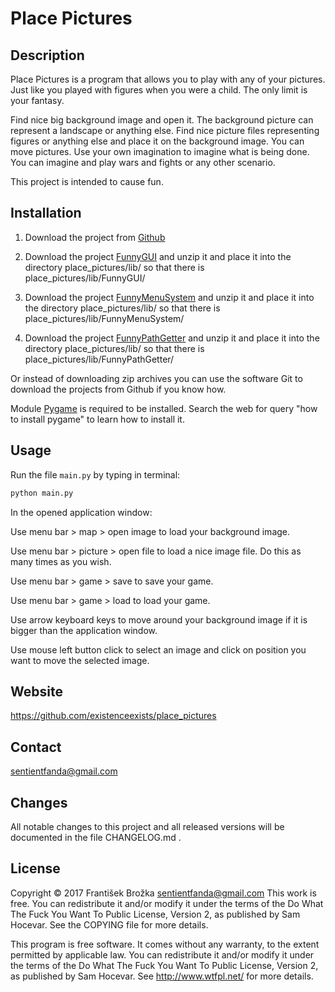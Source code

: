 # Place Pictures


## Description

Place Pictures is a program that allows you to play with any of your pictures. Just like you played with figures when you were a child. The only limit is your fantasy. 

Find nice big background image and open it. The background picture can represent a landscape or anything else. Find nice picture files representing figures or anything else and place it on the background image. You can move pictures. Use your own imagination to imagine what is being done. You can imagine and play wars and fights or any other scenario.

This project is intended to cause fun.


## Installation

1) Download the project from [Github](https://github.com/existenceexists/place_pictures/archive/master.zip)

2) Download the project [FunnyGUI](https://github.com/existenceexists/FunnyGUI/archive/master.zip) and unzip it and place it into the directory place_pictures/lib/ so that there is place_pictures/lib/FunnyGUI/

3) Download the project [FunnyMenuSystem](https://github.com/existenceexists/FunnyMenuSystem/archive/master.zip) and unzip it and place it into the directory place_pictures/lib/ so that there is place_pictures/lib/FunnyMenuSystem/

4) Download the project [FunnyPathGetter](https://github.com/existenceexists/FunnyPathGetter/archive/master.zip) and unzip it and place it into the directory place_pictures/lib/ so that there is place_pictures/lib/FunnyPathGetter/

Or instead of downloading zip archives you can use the software Git to download the projects from Github if you know how.

Module [Pygame](https://www.pygame.org) is required to be installed. Search the web for query "how to install pygame" to learn how to install it.


## Usage

Run the file ```main.py``` by typing in terminal:

```bash
python main.py
```

In the opened application window:

Use 
menu bar > map > open image 
to load your background image.

Use 
menu bar > picture > open file 
to load a nice image file. Do this as many times as you wish.

Use 
menu bar > game > save 
to save your game.

Use 
menu bar > game > load 
to load your game.

Use arrow keyboard keys to move around your background image if it is bigger than the application window. 

Use mouse left button click to select an image and click on position you want to move the selected image. 


## Website

https://github.com/existenceexists/place_pictures


## Contact

sentientfanda@gmail.com


## Changes

All notable changes to this project and all released versions will be documented in the file CHANGELOG.md .


## License

Copyright © 2017 František Brožka <sentientfanda@gmail.com>
This work is free. You can redistribute it and/or modify it under the
terms of the Do What The Fuck You Want To Public License, Version 2,
as published by Sam Hocevar. See the COPYING file for more details.

This program is free software. It comes without any warranty, to
the extent permitted by applicable law. You can redistribute it
and/or modify it under the terms of the Do What The Fuck You Want
To Public License, Version 2, as published by Sam Hocevar. See
http://www.wtfpl.net/ for more details.


